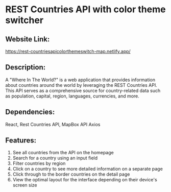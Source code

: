 # REST Countries API with color theme switcher

## Website Link:
https://rest-countriesapicolorthemeswitch-map.netlify.app/

## Description:
A "Where In The World?" is a web application that provides information about countries around the world by leveraging the REST Countries API. This API serves as a comprehensive source for country-related data such as population, capital, region, languages, currencies, and more. 

## Dependencies:
React, Rest Countries API, MapBox API Axios


## Features:
1. See all countries from the API on the homepage
2. Search for a country using an input field
3. Filter countries by region
4. Click on a country to see more detailed information on a separate page
5. Click through to the border countries on the detail page
6. View the optimal layout for the interface depending on their device's screen size